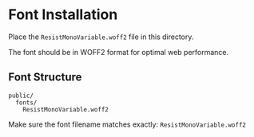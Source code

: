 # Font Installation

Place the `ResistMonoVariable.woff2` file in this directory.

The font should be in WOFF2 format for optimal web performance.

## Font Structure

```
public/
  fonts/
    ResistMonoVariable.woff2
```

Make sure the font filename matches exactly: `ResistMonoVariable.woff2` 